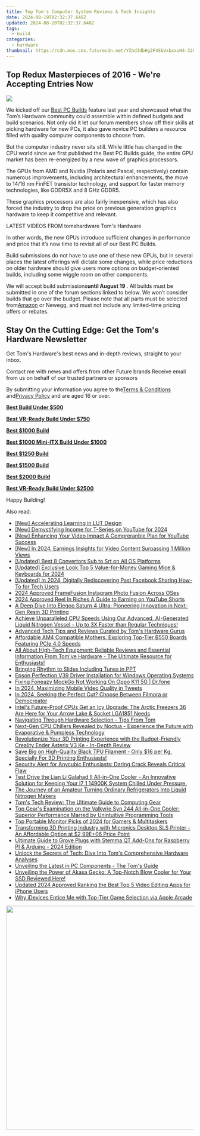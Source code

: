 ```yaml
---
title: Top Tom's Computer System Reviews & Tech Insights
date: 2024-08-19T02:32:37.648Z
updated: 2024-08-20T02:32:37.648Z
tags:
  - build
categories:
  - hardware
thumbnail: https://cdn.mos.cms.futurecdn.net/YZnd3dbHg2P4SbVxbxxvH4-320-80.jpg
---
```


## Top Redux Masterpieces of 2016 - We're Accepting Entries Now

![](https://cdn.mos.cms.futurecdn.net/PNu7bv8WjpcwBYUmyaZMQL-320-80.jpg)

We kicked off our [Best PC Builds](https://tools.techidaily.com)  feature last year and showcased what the Tom’s Hardware community could assemble within defined budgets and build scenarios. Not only did it let our forum members show off their skills at picking hardware for new PCs, it also gave novice PC builders a resource filled with quality computer components to choose from.

 But the computer industry never sits still. While little has changed in the CPU world since we first published the Best PC Builds guide, the entire GPU market has been re-energized by a new wave of graphics processors.

 The GPUs from AMD and Nvidia (Polaris and Pascal, respectively) contain numerous improvements, including architectural enhancements, the move to 14/16 nm FinFET transistor technology, and support for faster memory technologies, like GDDR5X and 8 GHz GDDR5.

 These graphics processors are also fairly inexpensive, which has also forced the industry to drop the price on previous generation graphics hardware to keep it competitive and relevant.

 LATEST VIDEOS FROM tomshardware Tom's Hardware

 In other words, the new GPUs introduce sufficient changes in performance and price that it’s now time to revisit all of our Best PC Builds.

 Build submissions do not have to use one of these new GPUs, but in several places the latest offerings will dictate some changes, while price reductions on older hardware should give users more options on budget-oriented builds, including some wiggle room on other components.

 We will accept build submissions**until August 19** . All builds must be submitted in one of the forum sections linked to below. We won’t consider builds that go over the budget. Please note that all parts must be selected from[Amazon](https://tools.techidaily.com) or Newegg, and must not include any limited-time pricing offers or rebates.

## Stay On the Cutting Edge: Get the Tom's Hardware Newsletter

 Get Tom's Hardware's best news and in-depth reviews, straight to your inbox.

 Contact me with news and offers from other Future brands  Receive email from us on behalf of our trusted partners or sponsors

 By submitting your information you agree to the[Terms & Conditions](https://futureplc.com/terms-conditions/) and[Privacy Policy](https://futureplc.com/privacy-policy/) and are aged 16 or over.

**[Best Build Under $500](https://forums.tomshardware.com/threads/best-pc-build-500-or-less.2751369/)**

**[Best VR-Ready Build Under $750](https://forums.tomshardware.com/threads/best-pc-build-vr-ready-build-under-750.2751333/)**

**[Best $1000 Build](https://forums.tomshardware.com/threads/best-pc-build-1-000-build.2751373/)**

**[Best $1000 Mini-ITX Build Under $1000](https://forums.tomshardware.com/threads/best-pc-build-mini-itx-build-under-1-000.2751332/)**

**[Best $1250 Build](https://forums.tomshardware.com/threads/best-pc-build-1-250-build.2751374/)**

**[Best $1500 Build](https://forums.tomshardware.com/threads/best-pc-build-1-500-build.2751375/)**

**[Best $2000 Build](https://forums.tomshardware.com/threads/best-pc-build-2-000-build.2751376/)**

**[Best VR-Ready Build Under $2500](https://forums.tomshardware.com/threads/best-pc-build-vr-ready-build-under-2-500.2751330/)**

Happy Building!

<ins class="adsbygoogle"
     style="display:block"
     data-ad-format="autorelaxed"
     data-ad-client="ca-pub-7571918770474297"
     data-ad-slot="1223367746"></ins>



<ins class="adsbygoogle"
     style="display:block"
     data-ad-client="ca-pub-7571918770474297"
     data-ad-slot="8358498916"
     data-ad-format="auto"
     data-full-width-responsive="true"></ins>

<span class="atpl-alsoreadstyle">Also read:</span>
<div><ul>
<li><a href="https://extra-hints.techidaily.com/new-accelerating-learning-in-lut-design/"><u>[New] Accelerating Learning in LUT Design</u></a></li>
<li><a href="https://facebook-record-videos.techidaily.com/new-demystifying-income-for-t-series-on-youtube-for-2024/"><u>[New] Demystifying Income for T-Series on YouTube for 2024</u></a></li>
<li><a href="https://youtube-video-recordings.techidaily.com/new-enhancing-your-video-impact-a-compreranble-plan-for-youtube-success/"><u>[New] Enhancing Your Video Impact  A Compreranble Plan for YouTube Success</u></a></li>
<li><a href="https://facebook-record-videos.techidaily.com/new-in-2024-earnings-insights-for-video-content-surpassing-1-million-views/"><u>[New] In 2024, Earnings Insights for Video Content Surpassing 1 Million Views</u></a></li>
<li><a href="https://extra-hints.techidaily.com/updated-best-8-convertors-sub-to-srt-on-all-os-platforms/"><u>[Updated] Best 8 Convertors  Sub to Srt on All OS Platforms</u></a></li>
<li><a href="https://on-screen-recording.techidaily.com/updated-exclusive-look-top-5-value-for-money-gaming-mice-and-keyboards-for-2024/"><u>[Updated] Exclusive Look  Top 5 Value-for-Money Gaming Mice & Keyboards for 2024</u></a></li>
<li><a href="https://facebook-videos.techidaily.com/updated-in-2024-digitally-rediscovering-past-facebook-sharing-how-to-for-tech-users/"><u>[Updated] In 2024, Digitally Rediscovering Past Facebook Sharing  How-To for Tech Users</u></a></li>
<li><a href="https://instagram-videos.techidaily.com/2024-approved-framefusion-instagram-photo-fusion-across-oses/"><u>2024 Approved  FrameFusion  Instagram Photo Fusion Across OSes</u></a></li>
<li><a href="https://youtube-stream.techidaily.com/2024-approved-reel-in-riches-a-guide-to-earning-on-youtube-shorts/"><u>2024 Approved  Reel In Riches  A Guide to Earning on YouTube Shorts</u></a></li>
<li><a href="https://hardware-tips.techidaily.com/a-deep-dive-into-elegoo-saturn-4-ultra-pioneering-innovation-in-next-gen-resin-3d-printing/"><u>A Deep Dive Into Elegoo Saturn 4 Ultra: Pioneering Innovation in Next-Gen Resin 3D Printing</u></a></li>
<li><a href="https://hardware-tips.techidaily.com/1723175725171-achieve-unparalleled-cpu-speeds-using-our-advanced-ai-generated-liquid-nitrogen-vessel-up-to-3x-faster-than-regular-techniques/"><u>Achieve Unparalleled CPU Speeds Using Our Advanced, AI-Generated Liquid Nitrogen Vessel – Up to 3X Faster than Regular Techniques!</u></a></li>
<li><a href="https://hardware-tips.techidaily.com/advanced-tech-tips-and-reviews-curated-by-toms-hardware-gurus/"><u>Advanced Tech Tips and Reviews Curated by Tom's Hardware Gurus</u></a></li>
<li><a href="https://hardware-tips.techidaily.com/affordable-am4-compatible-mothers-exploring-top-tier-b550-boards-featuring-pcie-40-speeds/"><u>Affordable AM4 Compatible Mothers: Exploring Top-Tier B550 Boards Featuring PCIe 4.0 Speeds</u></a></li>
<li><a href="https://hardware-tips.techidaily.com/1723125184864-all-about-high-tech-equipment-reliable-reviews-and-essential-information-from-tomve-hardware-the-ultimate-resource-for-enthusiasts/"><u>All About High-Tech Equipment: Reliable Reviews and Essential Information From Tom've Hardware - The Ultimate Resource for Enthusiasts!</u></a></li>
<li><a href="https://article-files.techidaily.com/bringing-rhythm-to-slides-including-tunes-in-ppt/"><u>Bringing Rhythm to Slides  Including Tunes in PPT</u></a></li>
<li><a href="https://hardware-help.techidaily.com/epson-perfection-v39-driver-installation-for-windows-operating-systems/"><u>Epson Perfection V39 Driver Installation for Windows Operating Systems</u></a></li>
<li><a href="https://fake-location.techidaily.com/fixing-foneazy-mockgo-not-working-on-oppo-k11-5g-drfone-by-drfone-virtual-android/"><u>Fixing Foneazy MockGo Not Working On Oppo K11 5G | Dr.fone</u></a></li>
<li><a href="https://twitter-videos.techidaily.com/in-2024-maximizing-mobile-video-quality-in-tweets/"><u>In 2024, Maximizing Mobile Video Quality in Tweets</u></a></li>
<li><a href="https://screen-video-capture.techidaily.com/in-2024-seeking-the-perfect-cut-choose-between-filmora-or-democreator/"><u>In 2024, Seeking the Perfect Cut? Choose Between Filmora or Democreator</u></a></li>
<li><a href="https://hardware-tips.techidaily.com/1723175680399-intels-future-proof-cpus-get-an-icy-upgrade-the-arctic-freezers-36-are-here-for-your-arrow-lake-and-socket-lga1851-needs/"><u>Intel's Future-Proof CPUs Get an Icy Upgrade: The Arctic Freezers 36 Are Here for Your Arrow Lake & Socket LGA1851 Needs</u></a></li>
<li><a href="https://hardware-tips.techidaily.com/navigating-through-hardware-selection-tips-from-tom/"><u>Navigating Through Hardware Selection - Tips From Tom</u></a></li>
<li><a href="https://hardware-tips.techidaily.com/next-gen-cpu-chillers-revealed-by-noctua-experience-the-future-with-evaporative-and-pumpless-technology/"><u>Next-Gen CPU Chillers Revealed by Noctua - Experience the Future with Evaporative & Pumpless Technology</u></a></li>
<li><a href="https://hardware-tips.techidaily.com/revolutionize-your-3d-printing-experience-with-the-budget-friendly-creality-ender-asterix-v3-ke-in-depth-review/"><u>Revolutionize Your 3D Printing Experience with the Budget-Friendly Creality Ender Asterix V3 Ke - In-Depth Review</u></a></li>
<li><a href="https://hardware-tips.techidaily.com/save-big-on-high-quality-black-tpu-filament-only-16-per-kg-specially-for-3d-printing-enthusiasts/"><u>Save Big on High-Quality Black TPU Filament - Only $16 per Kg, Specially For 3D Printing Enthusiasts!</u></a></li>
<li><a href="https://hardware-tips.techidaily.com/security-alert-for-anycubic-enthusiasts-daring-crack-reveals-critical-flaw/"><u>Security Alert for Anycubic Enthusiasts: Daring Crack Reveals Critical Flaw</u></a></li>
<li><a href="https://hardware-tips.techidaily.com/1723175722911-test-drive-the-lian-li-galahad-ii-all-in-one-cooler-an-innovative-solution-for-keeping-your-i7-1-14900k-system-chilled-under-pressure/"><u>Test Drive the Lian Li Galahad II All-in-One Cooler - An Innovative Solution for Keeping Your I7 1 14900K System Chilled Under Pressure.</u></a></li>
<li><a href="https://hardware-tips.techidaily.com/the-journey-of-an-amateur-turning-ordinary-refrigerators-into-liquid-nitrogen-makers/"><u>The Journey of an Amateur Turning Ordinary Refrigerators Into Liquid Nitrogen Makers</u></a></li>
<li><a href="https://hardware-tips.techidaily.com/toms-tech-review-the-ultimate-guide-to-computing-gear/"><u>Tom's Tech Review: The Ultimate Guide to Computing Gear</u></a></li>
<li><a href="https://hardware-tips.techidaily.com/top-gears-examination-on-the-valkyrie-syn-244-all-in-one-cooler-superior-performance-marred-by-unintuitive-programming-tools/"><u>Top Gear's Examination on the Valkyrie Syn 244 All-in-One Cooler: Superior Performance Marred by Unintuitive Programming Tools</u></a></li>
<li><a href="https://hardware-tips.techidaily.com/top-portable-monitor-picks-of-2024-for-gamers-and-multitaskers/"><u>Top Portable Monitor Picks of 2024 for Gamers & Multitaskers</u></a></li>
<li><a href="https://hardware-tips.techidaily.com/transforming-3d-printing-industry-with-micronics-desktop-sls-printer-an-affordable-option-at-299eplus06-price-point/"><u>Transforming 3D Printing Industry with Micronics Desktop SLS Printer - An Affordable Option at $2,99E+06 Price Point</u></a></li>
<li><a href="https://hardware-tips.techidaily.com/ultimate-guide-to-grove-plugs-with-stemma-qt-add-ons-for-raspberry-pi-and-arduino-2024-edition/"><u>Ultimate Guide to Grove Plugs with Stemma QT Add-Ons for Raspberry PI & Arduino - 2024 Edition</u></a></li>
<li><a href="https://hardware-tips.techidaily.com/unlock-the-secrets-of-tech-dive-into-toms-comprehensive-hardware-analyses/"><u>Unlock the Secrets of Tech: Dive Into Tom's Comprehensive Hardware Analyses</u></a></li>
<li><a href="https://hardware-tips.techidaily.com/unveiling-the-latest-in-pc-components-the-toms-guide/"><u>Unveiling the Latest in PC Components - The Tom's Guide</u></a></li>
<li><a href="https://hardware-tips.techidaily.com/unveiling-the-power-of-akasa-gecko-a-top-notch-blow-cooler-for-your-ssd-reviewed-here/"><u>Unveiling the Power of Akasa Gecko: A Top-Notch Blow Cooler for Your SSD Reviewed Here!</u></a></li>
<li><a href="https://smart-video-editing.techidaily.com/updated-2024-approved-ranking-the-best-top-5-video-editing-apps-for-iphone-users/"><u>Updated 2024 Approved Ranking the Best Top 5 Video Editing Apps for iPhone Users</u></a></li>
<li><a href="https://games-able.techidaily.com/why-idevices-entice-me-with-top-tier-game-selection-via-apple-arcade/"><u>Why iDevices Entice Me with Top-Tier Game Selection via Apple Arcade</u></a></li>
</ul></div>

<!-- affiliate ads begin -->
<a href="https://appsumo.8odi.net/c/5597632/2087394/7443" target="_top" id="2087394"><img src="//a.impactradius-go.com/display-ad/7443-2087394" border="0" alt="" width="1200" height="600"/></a><img height="0" width="0" src="https://appsumo.8odi.net/i/5597632/2087394/7443" style="position:absolute;visibility:hidden;" border="0" />
<!-- affiliate ads end -->